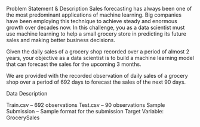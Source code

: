Problem Statement & Description
Sales forecasting has always been one of the most predominant applications of machine learning. Big companies have been employing this technique to achieve steady and enormous growth over decades now. In this challenge, you as a data scientist must use machine learning to help a small grocery store in predicting its future sales and making better business decisions.

Given the daily sales of a grocery shop recorded over a period of almost 2 years, your objective as a data scientist is to build a machine learning model that can forecast the sales for the upcoming 3 months.

We are provided with the recorded observation of daily sales of a grocery shop over a period of 692 days to forecast the sales of the next 90 days.

Data Description

Train.csv – 692 observations
Test.csv – 90 observations
Sample Submission – Sample format for the submission
Target Variable: GrocerySales